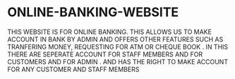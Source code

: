 # ONLINE-BANKING-WEBSITE
THIS WEBSITE IS FOR ONLINE BANKING. THIS ALLOWS US TO MAKE ACCOUNT IN BANK BY ADMIN AND OFFERS OTHER FEATURES SUCH AS TRANFERING MONEY, REQUESTING FOR ATM OR CHEQUE BOOK . IN THIS THERE ARE  SEPERATE ACCOUNT FOR STAFF MEMBERS AND FOR CUSTOMERS AND FOR ADMIN . AND HAS THE RIGHT TO MAKE ACCOUNT FOR ANY CUSTOMER AND STAFF MEMBERS
